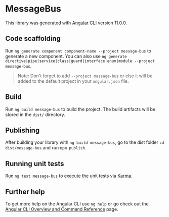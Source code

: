 # MessageBus

This library was generated with [Angular CLI](https://github.com/angular/angular-cli) version 11.0.0.

## Code scaffolding

Run `ng generate component component-name --project message-bus` to generate a new component. You can also use `ng generate directive|pipe|service|class|guard|interface|enum|module --project message-bus`.
> Note: Don't forget to add `--project message-bus` or else it will be added to the default project in your `angular.json` file. 

## Build

Run `ng build message-bus` to build the project. The build artifacts will be stored in the `dist/` directory.

## Publishing

After building your library with `ng build message-bus`, go to the dist folder `cd dist/message-bus` and run `npm publish`.

## Running unit tests

Run `ng test message-bus` to execute the unit tests via [Karma](https://karma-runner.github.io).

## Further help

To get more help on the Angular CLI use `ng help` or go check out the [Angular CLI Overview and Command Reference](https://angular.io/cli) page.
